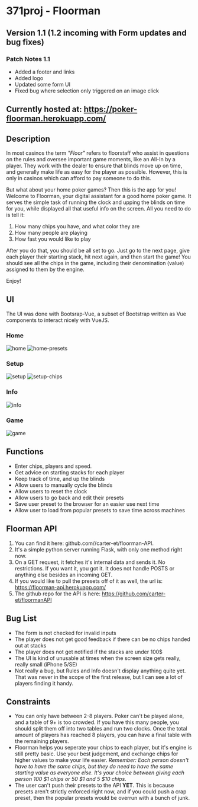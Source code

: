 # 371proj - Floorman

## Version 1.1 (1.2 incoming with Form updates and bug fixes)
### Patch Notes 1.1

- Added a footer and links
- Added logo
- Updated some form UI
- Fixed bug where selection only triggered on an image click

## Currently hosted at: https://poker-floorman.herokuapp.com/

## Description

In most casinos the term *"Floor"* refers to floorstaff who assist in questions on the rules and oversee important game moments, like an All-In by a player. They work with the dealer to ensure that blinds move up on time, and generally make life as easy for the player as possible. However, this is only in casinos which can afford to pay someone to do this. 

But what about your home poker games? Then this is the app for you! Welcome to Floorman, your digital assistant for a good home poker game.  It serves the simple task of running the clock and upping the blinds on time for you, while displayed all that useful info on the screen. All you need to do is tell it:
1. How many chips you have, and what color they are
2. How many people are playing
3. How fast you would like to play

After you do that, you should be all set to go. Just go to the next page, give each player their starting stack, hit next again, and then start the game! You should see all the chips in the game, including their denomination (value) assigned to them by the engine. 

Enjoy!

## UI

The UI was done with Bootsrap-Vue, a subset of Bootstrap written as Vue components to interact nicely with VueJS.

### Home
![home](home.PNG)
![home-presets](home-presets.PNG)

### Setup
![setup](setup.PNG)
![setup-chips](setup-chips.PNG)

### Info
![info](info.PNG)

### Game
![game](game.PNG)

## Functions
- Enter chips, players and speed.
- Get advice on starting stacks for each player
- Keep track of time, and up the blinds
- Allow users to manually cycle the blinds
- Allow users to reset the clock
- Allow users to go back and edit their presets
- Save user preset to the browser for an easier use next time
- Allow user to load from popular presets to save time across machines

## Floorman API
1. You can find it here: github.com//carter-et/floorman-API.
2. It's a simple python server running Flask, with only one method right now.
3. On a GET request, it fetches it's internal data and sends it. No restrictions. If you want it, you got it. It does not handle POSTS or anything else besides an incoming GET.
4. If you would like to pull the presets off of it as well, the url is: https://floorman-api.herokuapp.com/
5. The github repo for the API is here: https://github.com/carter-et/floormanAPI

## Bug List
- The form is not checked for invalid inputs
- The player does not get good feedback if there can be no chips handed out at stacks
- The player does not get notified if the stacks are under 100$
- The UI is kind of unusable at times when the screen size gets really, really small (iPhone 5/SE)
- Not really a bug, but Rules and Info doesn't display anything quite yet. That was never in the scope of the first release, but I can see a lot of players finding it handy. 

## Constraints
- You can only have between 2-8 players. Poker can't be played alone, and a table of 9+ is too crowded. If you have this many people, you should split them off into two tables and run two clocks. Once the total amount of players has reached 8 players, you can have a final table with the remaining players.
- Floorman helps you seperate your chips to each player, but it's engine is still pretty basic. Use your best judgement, and exchange chips for higher values to make your life easier. *Remember: Each person doesn't have to have the same chips, but they do need to have the same starting value as everyone else. It's your choice between giving each person 100 $1 chips or 50 $1 and 5 $10 chips.*
- The user can't push their presets to the API **YET**. This is because presets aren't strictly enforced right now, and if you could push a crap preset, then the popular presets would be overrun with a bunch of junk. 
